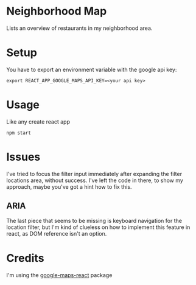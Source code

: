 # Neighborhood Map

Lists an overview of restaurants in my neighborhood area.

# Setup

You have to export an environment variable with the google api key:

    export REACT_APP_GOOGLE_MAPS_API_KEY=<your api key>

# Usage

Like any create react app

    npm start

# Issues

I've tried to focus the filter input immediately after expanding the filter locations area, without success.
I've left the code in there, to show my approach, maybe you've got a hint how to fix this.

## ARIA
The last piece that seems to be missing is keyboard navigation for the location filter, but I'm kind of clueless on how to implement this feature in react, as DOM reference isn't an option.

# Credits

I'm using the [google-maps-react](https://github.com/fullstackreact/google-maps-react) package


